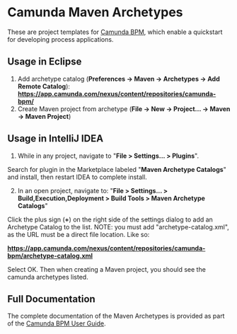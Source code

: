 # Camunda Maven Archetypes

These are project templates for [Camunda BPM](http://camunda.org/), which enable a quickstart for developing process applications.


## Usage in Eclipse

1. Add archetype catalog (**Preferences -> Maven -> Archetypes -> Add Remote Catalog**):
    **https://app.camunda.com/nexus/content/repositories/camunda-bpm/**
2. Create Maven project from archetype (**File -> New -> Project... -> Maven -> Maven Project**)

## Usage in IntelliJ IDEA

1.  While in any project, navigate to "**File > Settings... > Plugins**".  

Search for plugin in the Marketplace labeled "**Maven Archetype Catalogs**" and install, then restart IDEA to complete install.

2.  In an open project, navigate to: "**File > Settings... > Build,Execution,Deployment > Build Tools > Maven Archetype Catalogs**"

Click the plus sign (**+**) on the right side of the settings dialog to add an Archetype Catalog to the list.  NOTE:  you must add "archetype-catalog.xml", as the URL must be a direct file location.  Like so:

**https://app.camunda.com/nexus/content/repositories/camunda-bpm/archetype-catalog.xml**

Select OK.  Then when creating a Maven project, you should see the camunda archetypes listed.

## Full Documentation

The complete documentation of the Maven Archetypes is provided as part of the [Camunda BPM User Guide](https://docs.camunda.org/manual/latest/user-guide/process-applications/maven-archetypes/).

